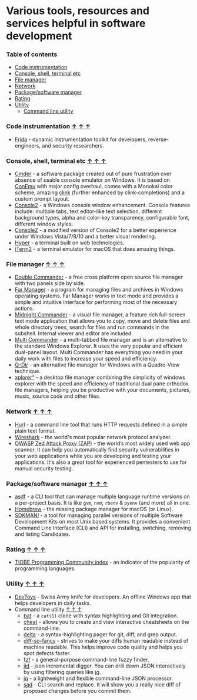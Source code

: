 # Various tools, resources and services helpful in software development

### Table of contents <a name="toc"></a>
* [Code instrumentation](#code-instrument)
* [Console, shell, terminal etc](#console)
* [File manager](#file-manager)
* [Network](#net)
* [Package/software manager](#package-manager)
* [Rating](#rating)
* [Utility](#util)
    - [Command line utility](#cl-util)

### Code instrumentation <a name="code-instrument"></a> [&#x2191;&nbsp;&#x2191;&nbsp;&#x2191;](#toc)

* [Frida](https://frida.re/) - dynamic instrumentation toolkit for developers, reverse-engineers, and security researchers.

### Console, shell, terminal etc <a name="console"></a> [&#x2191;&nbsp;&#x2191;&nbsp;&#x2191;](#toc)
* [Cmder](https://cmder.net/) - a software package created out of pure frustration over absence of usable console emulator on Windows. It is based on [ConEmu](https://conemu.github.io/) with major config overhaul, comes with a Monokai color scheme, amazing [clink](https://github.com/mridgers/clink) (further enhanced by clink-completions) and a custom prompt layout.
* [Console2](https://sourceforge.net/projects/console/) - a Windows console window enhancement. Console features include: multiple tabs, text editor-like text selection, different background types, alpha and color-key transparency, configurable font, different window styles.
* [ConsoleZ](https://github.com/cbucher/console) - a modified version of Console2 for a better experience under Windows Vista/7/8/10 and a better visual rendering.
* [Hyper](https://hyper.is/) - a terminal built on web technologies.
* [iTerm2](https://www.iterm2.com/) - a terminal emulator for macOS that does amazing things.

### File manager <a name="file-manager"></a> [&#x2191;&nbsp;&#x2191;&nbsp;&#x2191;](#toc)
* [Double Commander](https://doublecmd.sourceforge.io/) - a free cross platform open source file manager with two panels side by side.
* [Far Manager](https://www.farmanager.com/) - a program for managing files and archives in Windows operating systems. Far Manager works in text mode and provides a simple and intuitive interface for performing most of the necessary actions.
* [Midnight Commander](https://midnight-commander.org/) - a visual file manager, a feature rich full-screen text mode application that allows you to copy, move and delete files and whole directory trees, search for files and run commands in the subshell. Internal viewer and editor are included.
* [Multi Commander](http://multicommander.com/) - a multi-tabbed file manager and is an alternative to the standard Windows Explorer. It uses the very popular and efficient dual-panel layout. Multi Commander has everything you need in your daily work with files to increase your speed and efficiency.
* [Q-Dir](https://www.softwareok.com/?seite=Freeware/Q-Dir) - an alternative file manager for Windows with a Quadro-View technique.
* [xplorer²](https://www.zabkat.com/) - a desktop file manager combining the simplicity of windows explorer with the speed and efficiency of traditional dual pane orthodox file managers, helping you be productive with your documents, pictures, music, source code and other files.

### Network <a name="net"></a> [&#x2191;&nbsp;&#x2191;&nbsp;&#x2191;](#toc)
* [Hurl](https://hurl.dev/) - a command line tool that runs HTTP requests defined in a simple plain text format.
* [Wireshark](https://www.wireshark.org/) - the world's most popular network protocol analyzer.
* [OWASP Zed Attack Proxy (ZAP)](https://www.zaproxy.org/) - the world’s most widely used web app scanner. It can help you automatically find security vulnerabilities in your web applications while you are developing and testing your applications. It's also a great tool for experienced pentesters to use for manual security testing.

### Package/software manager <a name="package-manager"></a> [&#x2191;&nbsp;&#x2191;&nbsp;&#x2191;](#toc)
* [asdf](https://asdf-vm.com/) - a CLI tool that can manage multiple language runtime versions on a per-project basis. It is like `gvm`, `nvm`, `rbenv` & `pyenv` (and more) all in one.
* [Homebrew](https://brew.sh/) - the missing package manager for macOS (or Linux).
* [SDKMAN!](https://sdkman.io/) - a tool for managing parallel versions of multiple Software Development Kits on most Unix based systems. It provides a convenient Command Line Interface (CLI) and API for installing, switching, removing and listing Candidates.

### Rating <a name="rating"></a> [&#x2191;&nbsp;&#x2191;&nbsp;&#x2191;](#toc)
* [TIOBE Programming Community index](https://www.tiobe.com/tiobe-index/) - an indicator of the popularity of programming languages.

### Utility <a name="util"></a> [&#x2191;&nbsp;&#x2191;&nbsp;&#x2191;](#toc)
* [DevToys](https://devtoys.app/) - Swiss Army knife for developers. An offline Windows app that helps developers in daily tasks.
* Command line utility <a name="cl-util"></a> [&#x2191;&nbsp;&#x2191;&nbsp;&#x2191;](#toc)
    - [bat](https://github.com/sharkdp/bat) - a `cat(1)` clone with syntax highlighting and Git integration.
    - [cheat](https://github.com/cheat/cheat) - allows you to create and view interactive cheatsheets on the command-line.
    - [delta](https://github.com/dandavison/delta) - a syntax-highlighting pager for git, diff, and grep output.
    - [diff-so-fancy](https://github.com/so-fancy/diff-so-fancy) - strives to make your diffs human readable instead of machine readable. This helps improve code quality and helps you spot defects faster.
    - [fzf](https://github.com/junegunn/fzf) - a general-purpose command-line fuzzy finder.
    - [jid](https://github.com/simeji/jid) - json incremental digger. You can drill down JSON interactively by using filtering queries like [jq](https://stedolan.github.io/jq/).
    - [jq](https://stedolan.github.io/jq/) - a lightweight and flexible command-line JSON processor.
    - [sad](https://github.com/ms-jpq/sad) - CLI search and replace. It will show you a really nice diff of proposed changes before you commit them.
